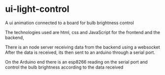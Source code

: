 # ui-light-control

A ui animation connected to a board for bulb brightness control

The technologies used are html, css and JavaScript for the frontend
and the backend,

There is an node server receiving data from the backend using a websocket
After the data is received, its then sent to an arduino through a serial port.

On the Arduino end there is an esp8266 reading on the serial port and control the bulb brightness 
according to the data received 